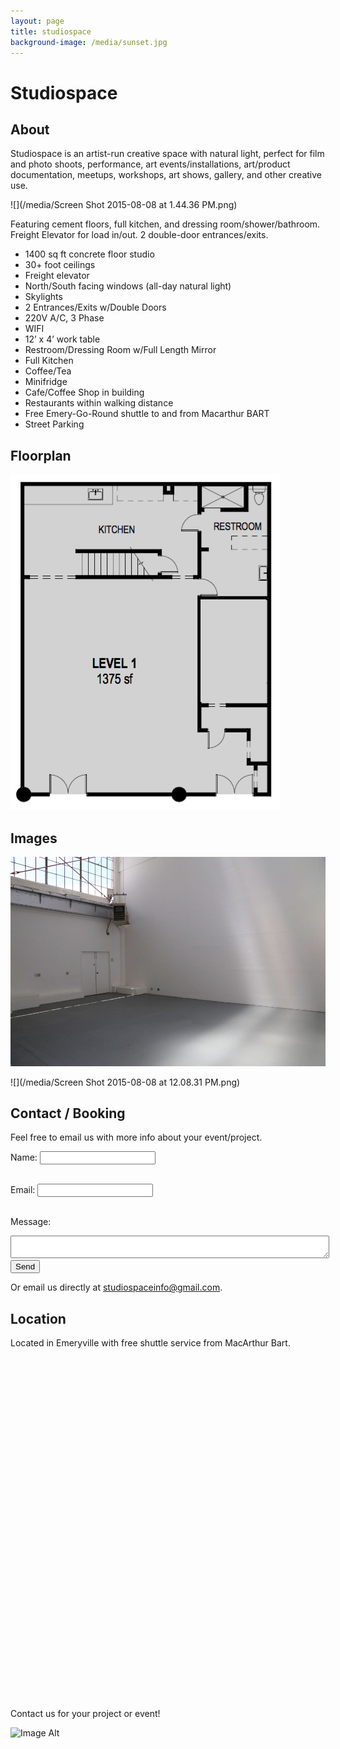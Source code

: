```yaml
---
layout: page
title: studiospace
background-image: /media/sunset.jpg
---
```


# Studiospace

## About

Studiospace is an artist-run creative space with natural light, perfect for film and photo shoots, performance, art events/installations, art/product documentation, meetups, workshops, art shows, gallery, and other creative use.

![](/media/Screen Shot 2015-08-08 at 1.44.36 PM.png)

Featuring cement floors, full kitchen, and dressing room/shower/bathroom. Freight Elevator for load in/out. 2 double-door entrances/exits.

  - 1400 sq ft concrete floor studio
  - 30+ foot ceilings
  - Freight elevator
  - North/South facing windows (all-day natural light)
  - Skylights
  - 2 Entrances/Exits w/Double Doors
  - 220V A/C, 3 Phase
  - WIFI
  - 12’ x 4’ work table
  - Restroom/Dressing Room w/Full Length Mirror
  - Full Kitchen
  - Coffee/Tea
  - Minifridge
  - Cafe/Coffee Shop in building
  - Restaurants within walking distance
  - Free Emery-Go-Round shuttle to and from Macarthur BART
  - Street Parking

## Floorplan

![](/media/floorplan.png)

## Images

![](/media/studiospace.jpg)

![](/media/Screen Shot 2015-08-08 at 12.08.31 PM.png)



## Contact / Booking

Feel free to email us with more info about your event/project.

<form action="//formspree.io/studiospaceinfo@gmail.com" method="POST">

  Name:
  <input type="text" name="name"><br /><br />

  Email:
  <input type="email" name="replyto"><br /><br />

  Message:
  <textarea style="width:100%" name="message"></textarea>

  <input type="submit" value="Send">
</form>

Or email us directly at <a href="mailto:studiospaceinfo@gmail.com">studiospaceinfo@gmail.com</a>.


## Location

Located in Emeryville with free shuttle service from MacArthur Bart.

<script type="text/javascript" src="http://maps.google.com/maps/api/js?sensor=false"></script><div style="overflow:hidden;height:500px;width:600px;"><div id="gmap_canvas" style="height:500px;width:600px;"></div><style>#gmap_canvas img{max-width:none!important;background:none!important}</style><a class="google-map-code" href="http://www.themecircle.net/news-magazine/" id="get-map-data">StudioSpace</a></div><script type="text/javascript"> function init_map(){var myOptions = {zoom:11,center:new google.maps.LatLng(37.8427088,-122.29175229999998),mapTypeId: google.maps.MapTypeId.ROADMAP};map = new google.maps.Map(document.getElementById("gmap_canvas"), myOptions);marker = new google.maps.Marker({map: map,position: new google.maps.LatLng(37.8427088, -122.29175229999998)});infowindow = new google.maps.InfoWindow({content:"<b>StudioSpace</b><br/>1552 62nd st<br/>94608 Emeryville" });google.maps.event.addListener(marker, "click", function(){infowindow.open(map,marker);});}google.maps.event.addDomListener(window, 'load', init_map);</script>


<br /><br />

Contact us for your project or event!

![Image Alt](http://big.assets.huffingtonpost.com/slide_297900_2460087_free.gif)

<!--
![](/media/Screen Shot 2015-06-27 at 2.01.03 PM.png)

![](/media/Screen Shot 2015-06-27 at 2.01.13 PM.jpeg)

![](/media/Screen Shot 2015-08-08 at 1.44.24 PM.png)

![](/media/Screen Shot 2015-06-27 at 1.37.57 PM.png)
-->